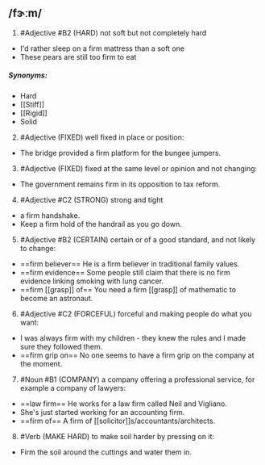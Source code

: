## /fɝːm/
1. #Adjective
#B2
(HARD)
not soft but not completely hard

- I'd rather sleep on a firm mattress than a soft one
- These pears are still too firm to eat
##### Synonyms:
- Hard
- [[Stiff]]
- [[Rigid]]
- Solid

2. #Adjective 
(FIXED)
well fixed in place or position:

- The bridge provided a firm platform for the bungee jumpers.

3. #Adjective 
(FIXED)
fixed at the same level or opinion and not changing:

- The government remains firm in its opposition to tax reform.

4. #Adjective 
#C2
(STRONG)
strong and tight

- a firm handshake.
- Keep a firm hold of the handrail as you go down.

5. #Adjective 
#B2 
(CERTAIN)
certain or of a good standard, and not likely to change:

- ==firm believer==
He is a firm believer in traditional family values.
- ==firm evidence==
Some people still claim that there is no firm evidence linking smoking with lung cancer.
- ==firm [[grasp]] of==
You need a firm [[grasp]] of mathematic to become an astronaut.

6. #Adjective 
#C2
(FORCEFUL)
forceful and making people do what you want:

- I was always firm with my children - they knew the rules and I made sure they followed them.
- ==firm grip on==
No one seems to have a firm grip on the company at the moment.

7. #Noun 
#B1
(COMPANY)
a company offering a professional service, for example a company of lawyers:

- ==law firm==
He works for a law firm called Neil and Vigliano.
- She's just started working for an accounting firm.
- ==firm of==
A firm of [[solicitor]]s/accountants/architects.

8. #Verb 
(MAKE HARD)
to make soil harder by pressing on it:

- Firm the soil around the cuttings and water them in.